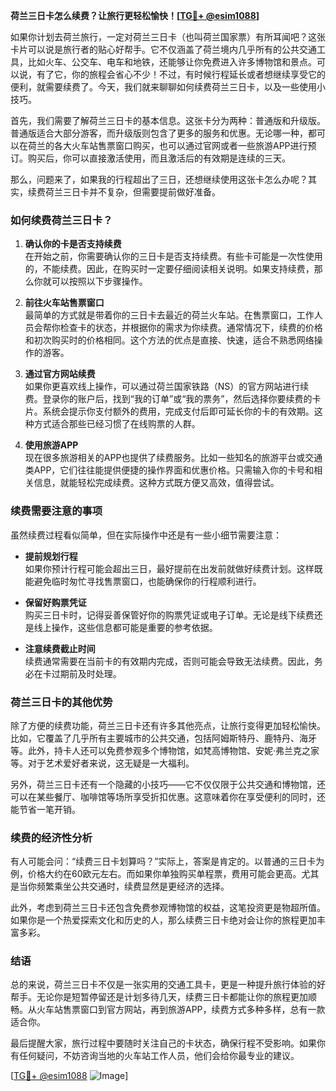 **荷兰三日卡怎么续费？让旅行更轻松愉快！[[TG💪+ @esim1088](https://t.me/s/esim1088)]**

如果你计划去荷兰旅行，一定对荷兰三日卡（也叫荷兰国家票）有所耳闻吧？这张卡片可以说是旅行者的贴心好帮手。它不仅涵盖了荷兰境内几乎所有的公共交通工具，比如火车、公交车、电车和地铁，还能够让你免费进入许多博物馆和景点。可以说，有了它，你的旅程会省心不少！不过，有时候行程延长或者想继续享受它的便利，就需要续费了。今天，我们就来聊聊如何续费荷兰三日卡，以及一些使用小技巧。

首先，我们需要了解荷兰三日卡的基本信息。这张卡分为两种：普通版和升级版。普通版适合大部分游客，而升级版则包含了更多的服务和优惠。无论哪一种，都可以在荷兰的各大火车站售票窗口购买，也可以通过官网或者一些旅游APP进行预订。购买后，你可以直接激活使用，而且激活后的有效期是连续的三天。

那么，问题来了，如果我的行程超出了三日，还想继续使用这张卡怎么办呢？其实，续费荷兰三日卡并不复杂，但需要提前做好准备。

### **如何续费荷兰三日卡？**

1. **确认你的卡是否支持续费**  
   在开始之前，你需要确认你的三日卡是否支持续费。有些卡可能是一次性使用的，不能续费。因此，在购买时一定要仔细阅读相关说明。如果支持续费，那么你就可以按照以下步骤操作。

2. **前往火车站售票窗口**  
   最简单的方式就是带着你的三日卡去最近的荷兰火车站。在售票窗口，工作人员会帮你检查卡的状态，并根据你的需求为你续费。通常情况下，续费的价格和初次购买时的价格相同。这个方法的优点是直接、快速，适合不熟悉网络操作的游客。

3. **通过官方网站续费**  
   如果你更喜欢线上操作，可以通过荷兰国家铁路（NS）的官方网站进行续费。登录你的账户后，找到“我的订单”或“我的票务”，然后选择你要续费的卡片。系统会提示你支付额外的费用，完成支付后即可延长你的卡的有效期。这种方式适合那些已经习惯了在线购票的人群。

4. **使用旅游APP**  
   现在很多旅游相关的APP也提供了续费服务。比如一些知名的旅游平台或交通类APP，它们往往能提供便捷的操作界面和优惠价格。只需输入你的卡号和相关信息，就能轻松完成续费。这种方式既方便又高效，值得尝试。

### **续费需要注意的事项**

虽然续费过程看似简单，但在实际操作中还是有一些小细节需要注意：

- **提前规划行程**  
  如果你预计行程可能会超出三日，最好提前在出发前就做好续费计划。这样既能避免临时匆忙寻找售票窗口，也能确保你的行程顺利进行。

- **保留好购票凭证**  
  购买三日卡时，记得妥善保管好你的购票凭证或电子订单。无论是线下续费还是线上操作，这些信息都可能是重要的参考依据。

- **注意续费截止时间**  
  续费通常需要在当前卡的有效期内完成，否则可能会导致无法续费。因此，务必在卡过期前及时处理。

### **荷兰三日卡的其他优势**

除了方便的续费功能，荷兰三日卡还有许多其他亮点，让旅行变得更加轻松愉快。比如，它覆盖了几乎所有主要城市的公共交通，包括阿姆斯特丹、鹿特丹、海牙等。此外，持卡人还可以免费参观多个博物馆，如梵高博物馆、安妮·弗兰克之家等。对于艺术爱好者来说，这无疑是一大福利。

另外，荷兰三日卡还有一个隐藏的小技巧——它不仅仅限于公共交通和博物馆，还可以在某些餐厅、咖啡馆等场所享受折扣优惠。这意味着你在享受便利的同时，还能节省一笔开销。

### **续费的经济性分析**

有人可能会问：“续费三日卡划算吗？”实际上，答案是肯定的。以普通的三日卡为例，价格大约在60欧元左右。而如果你单独购买单程票，费用可能会更高。尤其是当你频繁乘坐公共交通时，续费显然是更经济的选择。

此外，考虑到荷兰三日卡还包含免费参观博物馆的权益，这笔投资更是物超所值。如果你是一个热爱探索文化和历史的人，那么续费三日卡绝对会让你的旅程更加丰富多彩。

### **结语**

总的来说，荷兰三日卡不仅是一张实用的交通工具卡，更是一种提升旅行体验的好帮手。无论你是短暂停留还是计划多待几天，续费三日卡都能让你的旅程更加顺畅。从火车站售票窗口到官方网站，再到旅游APP，续费方式多种多样，总有一款适合你。

最后提醒大家，旅行过程中要随时关注自己的卡状态，确保行程不受影响。如果你有任何疑问，不妨咨询当地的火车站工作人员，他们会给你最专业的建议。

[[TG💪+ @esim1088](https://t.me/s/esim1088) ![Image](https://i.postimg.cc/4NQfJmqS/Snipaste-2025-05-13-00-14-12.png)]